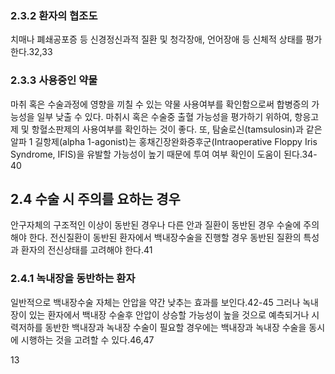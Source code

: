 ### 2.3.2 환자의 협조도
치매나 폐쇄공포증 등 신경정신과적 질환 및 청각장애, 언어장애 등 신체적 상태를 평가한다.32,33

### 2.3.3 사용중인 약물
마취 혹은 수술과정에 영향을 끼칠 수 있는 약물 사용여부를 확인함으로써 합병증의 가능성을 일부 낮출 수 있다.
마취시 혹은 수술중 출혈 가능성을 평가하기 위하여, 항응고제 및 항혈소판제의 사용여부를 확인하는 것이 좋다. 또, 탐술로신(tamsulosin)과 같은 알파 1 길항제(alpha 1-agonist)는 홍채긴장완화증후군(Intraoperative Floppy Iris Syndrome, IFIS)을 유발할 가능성이 높기 때문에 투여 여부 확인이 도움이 된다.34-40

## 2.4 수술 시 주의를 요하는 경우
안구자체의 구조적인 이상이 동반된 경우나 다른 안과 질환이 동반된 경우 수술에 주의해야 한다. 전신질환이 동반된 환자에서 백내장수술을 진행할 경우 동반된 질환의 특성과 환자의 전신상태를 고려해야 한다.41

### 2.4.1 녹내장을 동반하는 환자
일반적으로 백내장수술 자체는 안압을 약간 낮추는 효과를 보인다.42-45 그러나 녹내장이 있는 환자에서 백내장 수술후 안압이 상승할 가능성이 높을 것으로 예측되거나 시력저하를 동반한 백내장과 녹내장 수술이 필요할 경우에는 백내장과 녹내장 수술을 동시에 시행하는 것을 고려할 수 있다.46,47

<PAGE>13